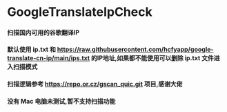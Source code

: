 # GoogleTranslateIpCheck
#### 扫描国内可用的谷歌翻译IP
#### 默认使用 ip.txt 和 https://raw.githubusercontent.com/hcfyapp/google-translate-cn-ip/main/ips.txt 的IP地址,如果都不能使用可以删除 ip.txt 文件进入扫描模式
#### 扫描逻辑参考 https://repo.or.cz/gscan_quic.git 项目,感谢大佬
#### 没有 Mac 电脑未测试,暂不支持扫描功能
